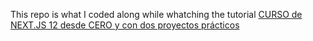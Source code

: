 This repo is what I coded along while whatching the tutorial [CURSO de NEXT.JS 12 desde CERO y con dos proyectos prácticos](https://www.youtube.com/watch?v=pFT8wD2uRSE&ab_channel=midulive)
